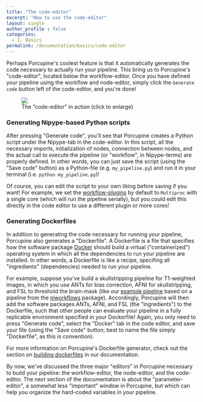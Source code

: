 ```yaml
---
title: "The code-editor"
excerpt: "How to use the code-editor"
layout: single
author_profile : false
categories:
  - 1. Basics
permalink: /documentation/basics/code-editor
---
```


Perhaps Porcupine's coolest feature is that it automatically generates the code
necessary to actually run your pipeline. This bring us to Porcupine's
"code-editor", located below the workflow-editor. Once you have defined your
pipeline using the workflow and node-editor, simply click the `Generate code`
button left of the code-editor, and you're done!

<figure>
	<a href="{{ site.url }}{{ site.baseurl }}/documentation/images/code_editor.gif"><img
    src="{{ site.url }}{{ site.baseurl }}/{{ example_path }}/documentation/images/code_editor.gif"></a>
	<figcaption>The "code-editor" in action (click to enlarge)</figcaption>
</figure>

### Generating Nipype-based Python scripts
After pressing "Generate code", you'll see that Porcupine creates a Python
script under the Nipype-tab in the code-editor. In this script, all the
necessary imports, initialization of nodes, connection between nodes, and
the actual call to execute the pipeline (or "workflow", in Nipype-terms) are
properly defined. In other words, you can just save the script (using the "Save code"
button) as a Python-file (e.g. `my_pipeline.py`) and run it in your terminal
(i.e. `python my_pipeline.py`)!

Of course, you can edit the script to your own liking before saving if you want!
For example, we set the [workflow-plugins](http://nipype.readthedocs.io/en/latest/users/plugins.html)
by default to `Multiproc` with a single core (which will run the pipeline serially),
but you could edit this directly in the code editor to use a different plugin or
more cores!

### Generating Dockerfiles
In addition to generating the code necessary for running your pipeline,
Porcupine also generates a "Dockerfile". A Dockerfile is a file that specifies
how the software package [Docker](https://www.docker.com/what-docker) should
build a virtual ("containerized") operating system in which all the dependencies
to run your pipeline are installed. In other words, a Dockerfile is like a recipe,
specifing all "ingredients" (dependencies) needed to run your pipeline.

For example, suppose you've build a skullstripping pipeline for T1-weighted images,
in which you use ANTs for bias correction, AFNI for skullstripping, and
FSL to threshold the brain-mask (like our [example pipeline](/Porcupine/examples/skullstrip-example) based on a pipeline
from the [niworkflows](https://github.com/poldracklab/niworkflows) package).
Accordingly, Porcupine will then add the software packages ANTs, AFNI, and FSL (the "ingredients")
to the Dockerfile, such that other people can evaluate your pipeline in a
fully replicable environment specified in your Dockerfile! Again, you only
need to press "Generate code", select the "Docker" tab in the code editor,
and save your file (using the "Save code" button; best to name the file simply
"Dockerfile", as this is convention).

For more information on Porcupine's Dockerfile generator, check out the
section on [building dockerfiles]() in our documentation.

By now, we've discussed the three major "editors" in Porcupine necessary to
build your pipeline: the workflow-editor, the node-editor, and the code-editor.
The next section of the documentation is about the "parameter-editor", a somewhat
less "important" window in Porcupine, but which can help you organize the hard-coded
variables in your pipeline.  
